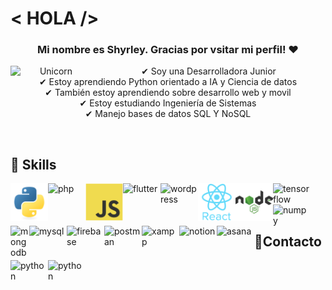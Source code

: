 <h1> < HOLA /> </h1>

<h3 align="center">Mi nombre es Shyrley. Gracias por vsitar mi perfil! ❤️ <br></h3>

<p align="center">
  
  <img align="left" width=130px alt="Unicorn" src="https://media.giphy.com/media/3ohs4BSacFKI7A717y/giphy.gif" />
  ✔ Soy una Desarrolladora Junior<br>
  ✔ Estoy aprendiendo Python orientado a IA y Ciencia de datos<br>
  ✔ También estoy aprendiendo sobre desarrollo web y movil <br>
  ✔ Estoy estudiando Ingeniería de Sistemas<br>
  ✔ Manejo bases de datos SQL Y NoSQL<br>
</p>

<br>

<div>
  <h2> 🌟 Skills</h2>
    <img align="left" alt="python" width="60px" src="https://raw.githubusercontent.com/devicons/devicon/master/icons/python/python-original.svg"/> 
    <img align="left" alt="php" width="60px" src="https://www.vectorlogo.zone/logos/php/php-icon.svg"/> 
    <img align="left" alt="javascript" width="60px" src="https://raw.githubusercontent.com/devicons/devicon/master/icons/javascript/javascript-original.svg"/> 
    <img align="left" alt="flutter" width="60px" src="https://www.vectorlogo.zone/logos/flutterio/flutterio-icon.svg"/> 
    <img align="left" alt="wordpress" width="60px" src="https://www.vectorlogo.zone/logos/wordpress/wordpress-icon.svg"/> 
    <img align="left" alt="react" width="60px" src="https://raw.githubusercontent.com/devicons/devicon/master/icons/react/react-original-wordmark.svg"/> 
    <img align="left" alt="node" width="60px" src="https://raw.githubusercontent.com/devicons/devicon/master/icons/nodejs/nodejs-original-wordmark.svg"/> 
    <img align="left" alt="tensorflow" width="60px" src="https://www.vectorlogo.zone/logos/tensorflow/tensorflow-icon.svg"/> 
    <img align="left" alt="numpy" width="60px" src="https://seeklogo.com/images/N/numpy-logo-479C24EC79-seeklogo.com.png"/> 
    <img align="left" alt="mongodb" width="30px" src="https://seeklogo.com/images/M/mongodb-logo-655F7D542D-seeklogo.com.png"/> 
    <img align="left" alt="mysql" width="60px" src="https://www.vectorlogo.zone/logos/mysql/mysql-icon.svg"/>
    <img align="left" alt="firebase" width="60px" src="https://www.vectorlogo.zone/logos/firebase/firebase-icon.svg"/> 
    <img align="left" alt="postman" width="60px" src="https://www.vectorlogo.zone/logos/getpostman/getpostman-icon.svg"/> 
    <img align="left" alt="xampp" width="60px" src="https://seeklogo.com/images/X/xampp-logo-1C1A9E3689-seeklogo.com.png"/> 
    <img align="left" alt="notion" width="60px" src="https://seeklogo.com/images/N/notion-icon-logo-D1D5998962-seeklogo.com.png"/> 
    <img align="left" alt="asana" width="60px" src="https://seeklogo.com/images/A/asana-logo-B759BB50CD-seeklogo.com.png"/> 
  
</div>

<br>
<br>
<br>

<div>
    <h2>📱Contacto</h2>
    <a href="www.linkedin.com/in/shyrley-flor-628262255">
      <img align="left" alt="python" width="60px" src="https://www.vectorlogo.zone/logos/linkedin/linkedin-icon.svg"/>
    </a>
    <a href="shyrbe.20@gmail.com">
      <img align="left" alt="python" width="60px" src="https://www.vectorlogo.zone/logos/gmail/gmail-icon.svg"/>
    </a>
</div>



